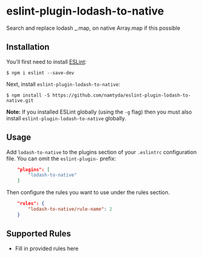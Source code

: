# eslint-plugin-lodash-to-native

Search and replace lodash _.map, on native Array.map if this possible

## Installation

You'll first need to install [ESLint](http://eslint.org):

```
$ npm i eslint --save-dev
```

Next, install `eslint-plugin-lodash-to-native`:

```
$ npm install -S https://github.com/namtyda/eslint-plugin-lodash-to-native.git

```

**Note:** If you installed ESLint globally (using the `-g` flag) then you must also install `eslint-plugin-lodash-to-native` globally.

## Usage

Add `lodash-to-native` to the plugins section of your `.eslintrc` configuration file. You can omit the `eslint-plugin-` prefix:

```json
    "plugins": [
        "lodash-to-native"
    ]

```


Then configure the rules you want to use under the rules section.

```json
    "rules": {
        "lodash-to-native/rule-name": 2
    }
```

## Supported Rules

* Fill in provided rules here





